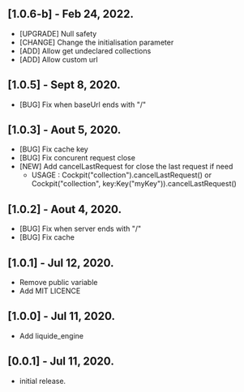## [1.0.6-b] - Feb 24, 2022.
- [UPGRADE] Null safety
- [CHANGE] Change the initialisation parameter
- [ADD] Allow get undeclared collections
- [ADD] Allow custom url

## [1.0.5] - Sept 8, 2020.
- [BUG] Fix when baseUrl ends with "/"

## [1.0.3] - Aout 5, 2020.
- [BUG] Fix cache key
- [BUG] Fix concurent request close 
- [NEW] Add cancelLastRequest for close the last request if need
  - USAGE : Cockpit("collection").cancelLastRequest() or Cockpit("collection", key:Key("myKey")).cancelLastRequest()

## [1.0.2] - Aout 4, 2020.
- [BUG] Fix when server ends with "/"
- [BUG] Fix cache

## [1.0.1] - Jul 12, 2020.

- Remove public variable
- Add MIT LICENCE

## [1.0.0] - Jul 11, 2020.

- Add liquide_engine

## [0.0.1] - Jul 11, 2020.

- initial release.

